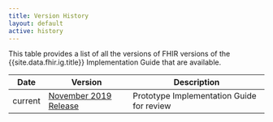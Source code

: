 ```yaml
---
title: Version History
layout: default
active: history
---
```


This table provides a list of all the versions of FHIR versions of the {{site.data.fhir.ig.title}} Implementation Guide that are available.

|Date|Version|Description|
|---|---|---|
|current|[November 2019 Release](https://github.com/nhsconnect/FHIR-R4-Core-IG-Prototype)|Prototype Implementation Guide for review|
